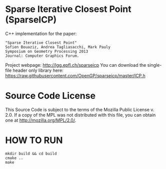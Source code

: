 # Sparse Iterative Closest Point (SparseICP)

C++ implementation for the paper: 

    "Sparse Iterative Closest Point"
    Sofien Bouaziz, Andrea Tagliasacchi, Mark Pauly
    Symposium on Geometry Processing 2013
    Journal: Computer Graphics Forum.


Project webpage: http://lgg.epfl.ch/sparseicp 
You can download the single-file header only library here:
https://raw.githubusercontent.com/OpenGP/sparseicp/master/ICP.h

# Source Code License
This Source Code is subject to the terms of the Mozilla Public License v. 2.0.
If a copy of the MPL was not distributed with this file, you can obtain one at http://mozilla.org/MPL/2.0/.

# HOW TO RUN
```
mkdir build && cd build
cmake ..
make
```
